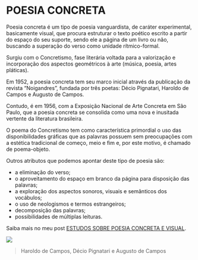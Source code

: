 # POESIA CONCRETA

Poesia concreta é um tipo de poesia vanguardista, de caráter experimental, basicamente visual, que procura estruturar o texto poético escrito a partir do espaço do seu suporte, sendo ele a página de um livro ou não, buscando a superação do verso como unidade rítmico-formal.

Surgiu com o Concretismo, fase literária voltada para a valorização e incorporação dos aspectos geométricos à arte (música, poesia, artes pláticas).

Em 1952, a poesia concreta tem seu marco inicial através da publicação da revista “Noigandres”, fundada por três poetas: Décio Pignatari, Haroldo de Campos e Augusto de Campos.

Contudo, é em 1956, com a Exposição Nacional de Arte Concreta em São Paulo, que a poesia concreta se consolida como uma nova e inusitada vertente da literatura brasileira.

O poema do Concretismo tem como característica primordial o uso das disponibilidades gráficas que as palavras possuem sem preocupações com a estética tradicional de começo, meio e fim e, por este motivo, é chamado de poema-objeto.

Outros atributos que podemos apontar deste tipo de poesia são:

- a eliminação do verso;
- o aproveitamento do espaço em branco da página para disposição das palavras;
- a exploração dos aspectos sonoros, visuais e semânticos dos vocábulos;
- o uso de neologismos e termos estrangeiros;
- decomposição das palavras;
- possibilidades de múltiplas leituras.

Saiba mais no meu post [ESTUDOS SOBRE POESIA CONCRETA E VISUAL](http://daniel-brito.blogspot.com.br/2016/05/estudos-sobre-poesia-concreta-visual.html).

![](https://i.pinimg.com/originals/bb/7e/96/bb7e96e6def31757b584bc14cd9a677e.jpg)

> Haroldo de Campos, Décio Pignatari e Augusto de Campos
